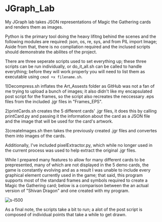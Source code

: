# JGraph_Lab

My JGraph lab takes JSON representations of Magic the Gathering cards and renders them as images.

Python is the primary tool doing the heavy lifitng behind the scenes and the following modules are required:
json, os, re, sys, and from PIL import Image; Aside from that, there is no compliation required and the inclused scripts should demonstrate the abilites of the project.

There are three seperate scripts used to set everything up; these three scripts can be run individually, or do_it_all.sh can be called to handle everything; before they will work properly you will need to list them as executable using `cmod +x filename.sh`.

1)Decompress.sh inflates the Art_Assests folder as GitHub was not a fan of me trying to upload a bunch of images; it also didn't like my encapsulated post script for the frames, so the script also recreates the neccessary .eps files from the included .jgr files in "Frames_EPS".

2)printCards.sh creates the 5 different cards' .jgr files, it does this by calling printCard.py and passing it the information about the card as a JSON file and the image that will be used for the card's artwork.

3)createImages.sh then takes the previously created .jgr files and convertes them into images of the cards.

Additionally, I've included pixelExtractor.py, which while no longer used in the current process was used to help extract the original .jgr files.

While I prepared many features to allow for many different cards to be prepresented, many of which are not displayed in the 5 demo cards, the game is constantly evolving and as a result I was unable to include every graphical element currently used in the game; that said, this program supports most of the standard frames and symbols required to create a Magic the Gathering card; below is a comparison between the an actual version of "Shivan Dragon" and one created with my program.


![s-l500](https://user-images.githubusercontent.com/7126642/193717328-f9c9d413-5364-4dc2-b8a1-0943d921617c.jpg)

As a final note, the scripts take a bit to run; a alot of the post script is composed of individual points that take a while to get drawn.
